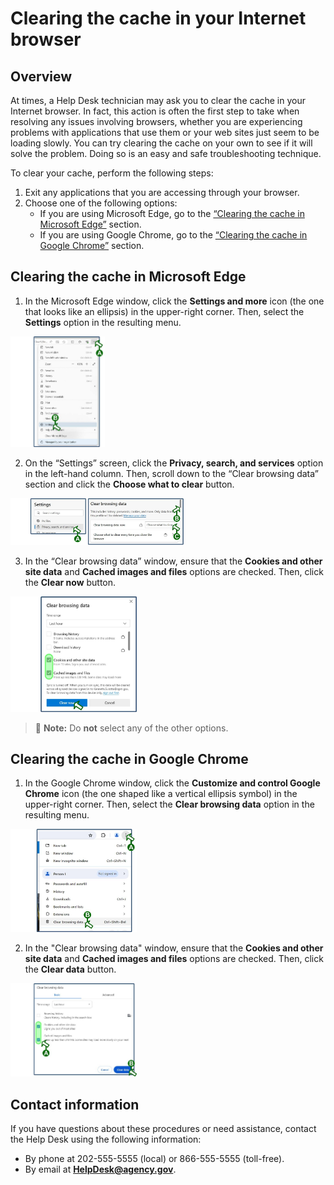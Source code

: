 # Clearing the cache in your Internet browser
## Overview
At times, a Help Desk technician may ask you to clear the cache in your Internet browser. In fact, this action is often the first step to take when resolving any issues involving browsers, whether you are experiencing problems with applications that use them or your web sites just seem to be loading slowly. You can try clearing the cache on your own to see if it will solve the problem. Doing so is an easy and safe troubleshooting technique.  

To clear your cache, perform the following steps:
1. Exit any applications that you are accessing through your browser.
2. Choose one of the following options:
    - If you are using Microsoft Edge, go to the [“Clearing the cache in Microsoft Edge”](https://github.com/kgulotta/Kenneth-Gulotta-Portfolio/blob/main/03-Clearing-Internet-Cache.md#clearing-the-cache-in-microsoft-edge) section.
    - If you are using Google Chrome, go to the [“Clearing the cache in Google Chrome”](https://github.com/kgulotta/Kenneth-Gulotta-Portfolio/blob/main/03-Clearing-Internet-Cache.md#clearing-the-cache-in-google-chrome) section.

## Clearing the cache in Microsoft Edge
1. In the Microsoft Edge window, click the **Settings and more** icon (the one that looks like an ellipsis) in the upper-right corner. Then, select the **Settings** option in the resulting menu.
  <img src="https://github.com/kgulotta/Kenneth-Gulotta-Portfolio/blob/main/Graphics/Clearing-Cache/01-access-Edge-settings.jpeg" alt="The 'Settings' option in Edge" style="width:30%; height:auto;">

2. On the “Settings” screen, click the **Privacy, search, and services** option in the left-hand column. Then, scroll down to the “Clear browsing data” section and click the **Choose what to clear** button.
  <img src="https://github.com/kgulotta/Kenneth-Gulotta-Portfolio/blob/main/Graphics/Clearing-Cache/02-access-Choose-what-to-clear.jpeg" alt="The 'Choose what to clear' button in Edge settings" style="width:55%; height:auto;">

3. In the “Clear browsing data” window, ensure that the **Cookies and other site data** and **Cached images and files** options are checked. Then, click the **Clear now** button.
  <img src="https://github.com/kgulotta/Kenneth-Gulotta-Portfolio/blob/main/Graphics/Clearing-Cache/03-clear-now-button.jpeg" alt="The Edge 'Clear browsing data' window" style="width:40%; height:auto;">

  > :memo: **Note:** Do **not** select any of the other options.

## Clearing the cache in Google Chrome
1. In the Google Chrome window, click the **Customize and control Google Chrome** icon (the one shaped like a vertical ellipsis symbol) in the upper-right corner. Then, select the **Clear browsing data** option in the resulting menu.
  <img src="https://github.com/kgulotta/Kenneth-Gulotta-Portfolio/blob/main/Graphics/Clearing-Cache/04-access-Chrome-clear-browsing.jpeg" alt="The 'Customize and control Google Chrome' icon" style="width:40%; height:auto;">

2. In the "Clear browsing data" window, ensure that the **Cookies and other site data** and **Cached images and files** options are checked. Then, click the **Clear data** button.  
  <img src="https://github.com/kgulotta/Kenneth-Gulotta-Portfolio/blob/main/Graphics/Clearing-Cache/05-Chrome-clear-data-button.jpeg" alt="The Chrome 'Clear browsing data' window" style="width:40%; height:auto;">

## Contact information
If you have questions about these procedures or need assistance, contact the Help Desk using the following information:  
- By phone at 202-555-5555 (local) or 866-555-5555 (toll-free).
- By email at **HelpDesk@agency.gov**.
